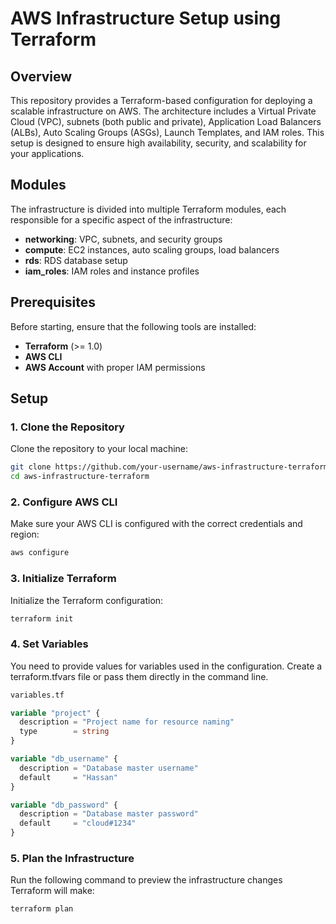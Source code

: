 # **AWS Infrastructure Setup using Terraform**

## **Overview**

This repository provides a Terraform-based configuration for deploying a scalable infrastructure on AWS. The architecture includes a Virtual Private Cloud (VPC), subnets (both public and private), Application Load Balancers (ALBs), Auto Scaling Groups (ASGs), Launch Templates, and IAM roles. This setup is designed to ensure high availability, security, and scalability for your applications.

## **Modules**

The infrastructure is divided into multiple Terraform modules, each responsible for a specific aspect of the infrastructure:

- **networking**: VPC, subnets, and security groups
- **compute**: EC2 instances, auto scaling groups, load balancers
- **rds**: RDS database setup
- **iam_roles**: IAM roles and instance profiles

## **Prerequisites**

Before starting, ensure that the following tools are installed:

- **Terraform** (>= 1.0)
- **AWS CLI**
- **AWS Account** with proper IAM permissions

## **Setup**

### **1. Clone the Repository**

Clone the repository to your local machine:

```bash
git clone https://github.com/your-username/aws-infrastructure-terraform.git
cd aws-infrastructure-terraform
```
### **2. Configure AWS CLI**
Make sure your AWS CLI is configured with the correct credentials and region:

```bash
aws configure
```
### **3. Initialize Terraform**
Initialize the Terraform configuration:

```bash
terraform init
```
### **4. Set Variables**
You need to provide values for variables used in the configuration. Create a terraform.tfvars file or pass them directly in the command line.

```terraform
variables.tf

variable "project" {
  description = "Project name for resource naming"
  type        = string
}

variable "db_username" {
  description = "Database master username"
  default     = "Hassan"
}

variable "db_password" {
  description = "Database master password"
  default     = "cloud#1234"
}
```
### **5. Plan the Infrastructure**
Run the following command to preview the infrastructure changes Terraform will make:

```bash
terraform plan
```


